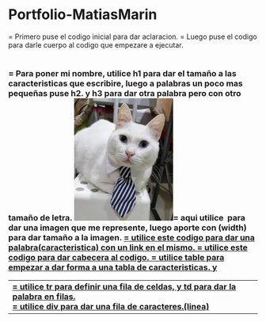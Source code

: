 # Portfolio-MatiasMarin
<!DOCTYPE html>= Primero puse el codigo inicial para dar aclaracion.
<body>= Luego puse el codigo para darle cuerpo al codigo que empezare a ejecutar.
<h1><h2><h3>= Para poner mi nombre, utilice h1 para dar el tamaño a las caracteristicas que escribire, luego a palabras un poco mas pequeñas puse h2. y h3 para dar otra palabra pero con otro tamaño de letra.
<img src="gatoconcorbata.jpg" width="200">=  aqui utilice <img src> para dar una imagen que me represente, luego aporte con (width) para dar tamaño a la imagen.
<a href>= utilice este codigo para dar una palabra(caracteristica) con un link en el mismo.
<head>= utilice este codigo para dar cabecera al codigo.
<table>= utilice table para empezar a dar forma a una tabla de caracteristicas.
<tr> y <td>= utilice tr para definir una fila de celdas, y td para dar la palabra en filas.
<div>= utilice div para dar una fila de caracteres.(linea)
  
